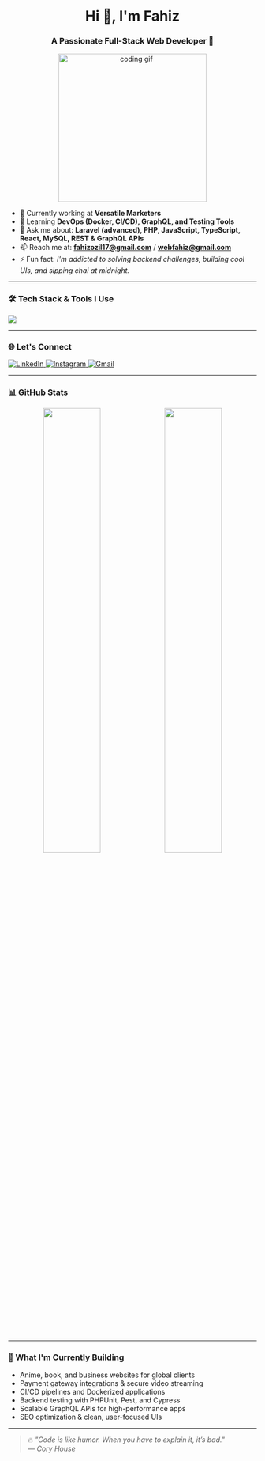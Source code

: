 <h1 align="center">Hi 👋, I'm Fahiz</h1>
<h3 align="center">A Passionate Full-Stack Web Developer 🚀</h3>

<p align="center">
  <img src="https://media.giphy.com/media/qgQUggAC3Pfv687qPC/giphy.gif" width="300" alt="coding gif" />
</p>

- 🔭 Currently working at **Versatile Marketers**
- 🌱 Learning **DevOps (Docker, CI/CD), GraphQL, and Testing Tools**
- 💬 Ask me about: **Laravel (advanced), PHP, JavaScript, TypeScript, React, MySQL, REST & GraphQL APIs**
- 📫 Reach me at: **fahizozil17@gmail.com** / **webfahiz@gmail.com**
- ⚡ Fun fact: *I'm addicted to solving backend challenges, building cool UIs, and sipping chai at midnight.*

---

### 🛠️ Tech Stack & Tools I Use

<p align="left">
  <img src="https://skillicons.dev/icons?i=html,css,scss,tailwind,bootstrap,js,ts,react,next,vue,nuxt,jquery,php,laravel,wordpress,nodejs,express,mysql,mongodb,sqlite,graphql,redis,figma,xd,vscode,git,github,netlify,vercel,cpanel,docker,nginx,linux,bash" />
</p>

---

### 🌐 Let's Connect

<p align="left">
  <a href="https://www.linkedin.com/in/fahiz-saleem-b94411264/" target="_blank">
    <img src="https://img.shields.io/badge/LinkedIn-blue?logo=linkedin&style=for-the-badge" alt="LinkedIn">
  </a>
  <a href="https://www.instagram.com/fahiz.ozil/" target="_blank">
    <img src="https://img.shields.io/badge/Instagram-E4405F?logo=instagram&logoColor=white&style=for-the-badge" alt="Instagram">
  </a>
  <a href="mailto:webfahiz@gmail.com">
    <img src="https://img.shields.io/badge/Gmail-D14836?logo=gmail&logoColor=white&style=for-the-badge" alt="Gmail">
  </a>
</p>

---

### 📊 GitHub Stats

<p align="center">
  <img src="https://github-readme-stats.vercel.app/api?username=FahizOzil&show_icons=true&theme=radical" width="48%" />
  <img src="https://github-readme-streak-stats.herokuapp.com?user=FahizOzil&theme=radical" width="48%" />
</p>

---

### 🚀 What I'm Currently Building

- Anime, book, and business websites for global clients
- Payment gateway integrations & secure video streaming
- CI/CD pipelines and Dockerized applications
- Backend testing with PHPUnit, Pest, and Cypress
- Scalable GraphQL APIs for high-performance apps
- SEO optimization & clean, user-focused UIs

---

> 🔥 *"Code is like humor. When you have to explain it, it’s bad."*  
> — *Cory House*
